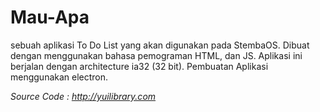 # Mau-Apa

sebuah aplikasi To Do List yang akan digunakan pada StembaOS. 
Dibuat dengan menggunakan bahasa pemograman HTML, dan JS. 
Aplikasi  ini berjalan dengan architecture ia32 (32 bit). 
Pembuatan Aplikasi menggunakan electron.

*Source Code : http://yuilibrary.com*
